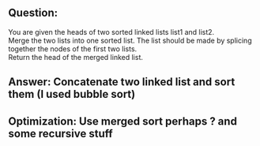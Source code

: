## Question: 
You are given the heads of two sorted linked lists list1 and list2.  
Merge the two lists into one sorted list. The list should be made by splicing together the nodes of the first two lists.  
Return the head of the merged linked list.  

## Answer: Concatenate two linked list and sort them (I used bubble sort)  
## Optimization: Use merged sort perhaps ? and some recursive stuff
